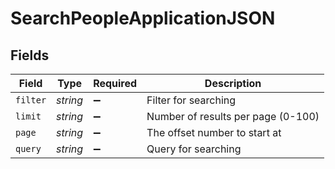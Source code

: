 # SearchPeopleApplicationJSON


## Fields

| Field                              | Type                               | Required                           | Description                        |
| ---------------------------------- | ---------------------------------- | ---------------------------------- | ---------------------------------- |
| `filter`                           | *string*                           | :heavy_minus_sign:                 | Filter for searching               |
| `limit`                            | *string*                           | :heavy_minus_sign:                 | Number of results per page (0-100) |
| `page`                             | *string*                           | :heavy_minus_sign:                 | The offset number to start at      |
| `query`                            | *string*                           | :heavy_minus_sign:                 | Query for searching                |